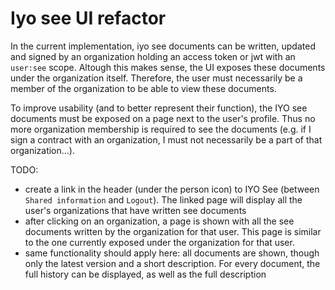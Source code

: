 # Iyo see UI refactor

In the current implementation, iyo see documents can be written, updated and signed by an organization holding an access token or jwt 
with an `user:see` scope. Altough this makes sense, the UI exposes these documents under the organization itself. Therefore,
the user must necessarily be a member of the organization to be able to view these documents.

To improve usability (and to better represent their function), the IYO see documents must be exposed on a page next to the user's profile.
Thus no more organization membership is required to see the documents (e.g. if I sign a contract with an organization, I must not 
necessarily be a part of that organization...).

TODO:
  - create a link in the header (under the person icon) to IYO See (between `Shared information` and `Logout`). 
  The linked page will display all the user's organizations that have written see documents
  - after clicking on an organization, a page is shown with all the see documents written by the organization for that user.
  This page is similar to the one currently exposed under the organization for that user.
  - same functionality should apply here: all documents are shown, though only the latest version and a short description.
  For every document, the full history can be displayed, as well as the full description
